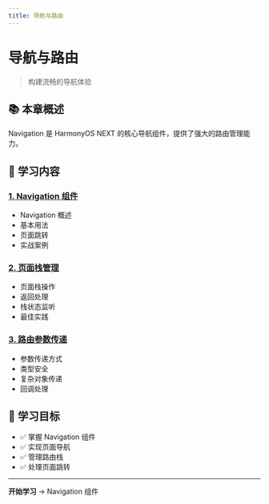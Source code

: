 ```yaml
---
title: 导航与路由
---
```


# 导航与路由

> 构建流畅的导航体验

## 📚 本章概述

Navigation 是 HarmonyOS NEXT 的核心导航组件，提供了强大的路由管理能力。

## 📖 学习内容

### [1. Navigation 组件](01-Navigation组件.md)
- Navigation 概述
- 基本用法
- 页面跳转
- 实战案例

### [2. 页面栈管理](02-页面栈管理.md)
- 页面栈操作
- 返回处理
- 栈状态监听
- 最佳实践

### [3. 路由参数传递](03-路由参数传递.md)
- 参数传递方式
- 类型安全
- 复杂对象传递
- 回调处理

## 🎯 学习目标

- ✅ 掌握 Navigation 组件
- ✅ 实现页面导航
- ✅ 管理路由栈
- ✅ 处理页面跳转

---

**开始学习** → Navigation 组件
